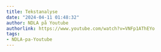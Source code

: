 ```yaml
---
title: Tekstanalyse
date: "2024-04-11 01:48:32"
author: NDLA på Youtube
authorlink: https://www.youtube.com/watch?v=VNFp1AThEYo
tags:
- NDLA-pa-Youtube
---
```

